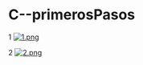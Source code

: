 # C--primerosPasos

1
[![1.png](https://i.postimg.cc/4x0n7DHM/1.png)](https://postimg.cc/zynq4PjS)

2
[![2.png](https://i.postimg.cc/8cwz19VZ/2.png)](https://postimg.cc/ZvBSHfnN)

